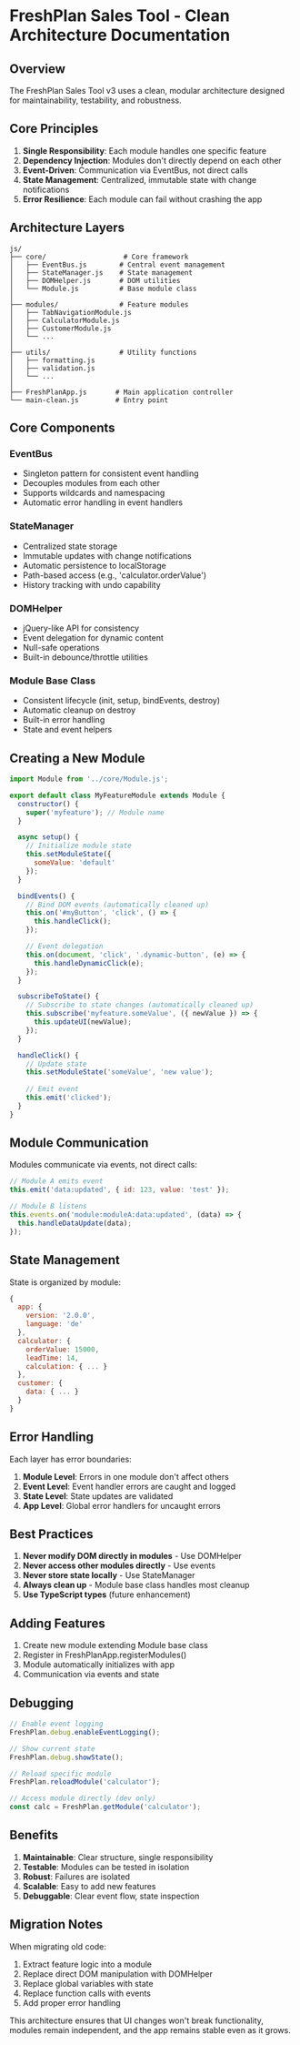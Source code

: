 # FreshPlan Sales Tool - Clean Architecture Documentation

## Overview

The FreshPlan Sales Tool v3 uses a clean, modular architecture designed for maintainability, testability, and robustness.

## Core Principles

1. **Single Responsibility**: Each module handles one specific feature
2. **Dependency Injection**: Modules don't directly depend on each other
3. **Event-Driven**: Communication via EventBus, not direct calls
4. **State Management**: Centralized, immutable state with change notifications
5. **Error Resilience**: Each module can fail without crashing the app

## Architecture Layers

```
js/
├── core/                   # Core framework
│   ├── EventBus.js        # Central event management
│   ├── StateManager.js    # State management
│   ├── DOMHelper.js       # DOM utilities
│   └── Module.js          # Base module class
│
├── modules/               # Feature modules
│   ├── TabNavigationModule.js
│   ├── CalculatorModule.js
│   ├── CustomerModule.js
│   └── ...
│
├── utils/                 # Utility functions
│   ├── formatting.js
│   ├── validation.js
│   └── ...
│
├── FreshPlanApp.js       # Main application controller
└── main-clean.js         # Entry point
```

## Core Components

### EventBus
- Singleton pattern for consistent event handling
- Decouples modules from each other
- Supports wildcards and namespacing
- Automatic error handling in event handlers

### StateManager
- Centralized state storage
- Immutable updates with change notifications
- Automatic persistence to localStorage
- Path-based access (e.g., 'calculator.orderValue')
- History tracking with undo capability

### DOMHelper
- jQuery-like API for consistency
- Event delegation for dynamic content
- Null-safe operations
- Built-in debounce/throttle utilities

### Module Base Class
- Consistent lifecycle (init, setup, bindEvents, destroy)
- Automatic cleanup on destroy
- Built-in error handling
- State and event helpers

## Creating a New Module

```javascript
import Module from '../core/Module.js';

export default class MyFeatureModule extends Module {
  constructor() {
    super('myfeature'); // Module name
  }

  async setup() {
    // Initialize module state
    this.setModuleState({
      someValue: 'default'
    });
  }

  bindEvents() {
    // Bind DOM events (automatically cleaned up)
    this.on('#myButton', 'click', () => {
      this.handleClick();
    });

    // Event delegation
    this.on(document, 'click', '.dynamic-button', (e) => {
      this.handleDynamicClick(e);
    });
  }

  subscribeToState() {
    // Subscribe to state changes (automatically cleaned up)
    this.subscribe('myfeature.someValue', ({ newValue }) => {
      this.updateUI(newValue);
    });
  }

  handleClick() {
    // Update state
    this.setModuleState('someValue', 'new value');
    
    // Emit event
    this.emit('clicked');
  }
}
```

## Module Communication

Modules communicate via events, not direct calls:

```javascript
// Module A emits event
this.emit('data:updated', { id: 123, value: 'test' });

// Module B listens
this.events.on('module:moduleA:data:updated', (data) => {
  this.handleDataUpdate(data);
});
```

## State Management

State is organized by module:

```javascript
{
  app: {
    version: '2.0.0',
    language: 'de'
  },
  calculator: {
    orderValue: 15000,
    leadTime: 14,
    calculation: { ... }
  },
  customer: {
    data: { ... }
  }
}
```

## Error Handling

Each layer has error boundaries:

1. **Module Level**: Errors in one module don't affect others
2. **Event Level**: Event handler errors are caught and logged
3. **State Level**: State updates are validated
4. **App Level**: Global error handlers for uncaught errors

## Best Practices

1. **Never modify DOM directly in modules** - Use DOMHelper
2. **Never access other modules directly** - Use events
3. **Never store state locally** - Use StateManager
4. **Always clean up** - Module base class handles most cleanup
5. **Use TypeScript types** (future enhancement)

## Adding Features

1. Create new module extending Module base class
2. Register in FreshPlanApp.registerModules()
3. Module automatically initializes with app
4. Communication via events and state

## Debugging

```javascript
// Enable event logging
FreshPlan.debug.enableEventLogging();

// Show current state
FreshPlan.debug.showState();

// Reload specific module
FreshPlan.reloadModule('calculator');

// Access module directly (dev only)
const calc = FreshPlan.getModule('calculator');
```

## Benefits

1. **Maintainable**: Clear structure, single responsibility
2. **Testable**: Modules can be tested in isolation
3. **Robust**: Failures are isolated
4. **Scalable**: Easy to add new features
5. **Debuggable**: Clear event flow, state inspection

## Migration Notes

When migrating old code:

1. Extract feature logic into a module
2. Replace direct DOM manipulation with DOMHelper
3. Replace global variables with state
4. Replace function calls with events
5. Add proper error handling

This architecture ensures that UI changes won't break functionality, modules remain independent, and the app remains stable even as it grows.